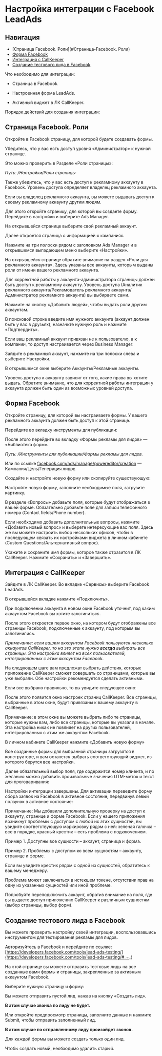 # Настройка интеграции с Facebook LeadAds

## Навигация
* [Страница Facebook. Роли](#Страница-Facebook. Роли)
* [Форма Facebook](#Форма-Facebook)
* [Интеграция с CallKeeper](#Интеграция-с-CallKeeper)
* [Создание тестового лида в Facebook](#Создание-тестового-лида-в-Facebook)

Что необходимо для интеграции:

- Страница в Facebook.

- Настроенная форма LeadAds.

- Активный виджет в ЛК CallKeeper.  

Порядок действий для создания интеграции:

## Страница Facebook. Роли  

Откройте в Facebook страницу, для которой будете создавать формы.

Убедитесь, что у вас есть доступ уровня «Администратор» к нужной странице.

Это можно проверить в Разделе «Роли страницы»:

_Путь: /Настройки/Роли страницы_

Также убедитесь, что у вас есть доступ к рекламному аккаунту в Facebook. Уровень доступа определяет владелец рекламного аккаунта.

Если вы владелец рекламного аккаунта, вы можете выдавать доступ к своему рекламному аккаунту другим людям.
 
Для этого откройте страницу, для которой вы создаете форму. Перейдите в настройки и выберите Ads  Manager.

На открывшейся странице выберите свой рекламный аккаунт.

Далее откроется страница с информацией о кампаниях.


Нажмите на три полоски рядом с заголовком Ads  Manager  и в открывшемся выпадающем меню выберите «Настройки».

На открывшейся странице обратите внимание на раздел «Роли для рекламного аккаунта». Здесь указаны все аккаунты, которым выданы роли от имени вашего рекламного аккаунта.

Для корректной работы у аккаунта-администратора страницы должен быть доступ к рекламному аккаунту. Уровень доступа (Аналитик рекламного аккаунта/Рекламодатель рекламного аккаунта/Администратор рекламного аккаунта) вы выбираете сами.

Нажмите на кнопку «Добавить людей», чтобы выдать роли другим аккаунтам.

В поисковой строке введите имя нужного аккаунта (аккаунт должен быть у вас в друзьях), назначьте нужную роль и нажмите «Подтвердить».

Если ваш рекламный аккаунт привязан не к пользователю, а к компании, то доступ настраивается через Business  Manager:


Зайдите в рекламный аккаунт, нажмите на три полоски слева и выберите Настройки.

 
В открывшемся окне выберите Аккаунты/Рекламные аккаунты.

  

Уровень доступа к аккаунту зависит от того, какие права вы хотите выдать. Обратите внимание, что для корректной работы интеграции у аккаунта должен быть один из возможных уровней доступа.

  

## Форма Facebook

Откройте страницу, для которой вы настраиваете формы. У вашего рекламного аккаунта должен быть доступ к этой странице.

Перейдите во вкладку инструменты для публикации:

После этого перейдите во вкладку «Формы рекламы для лидов» — «Библиотека форм».

_Путь: /Инструменты для публикации/Формы рекламы для лидов._

Или по ссылке [facebook.com/ads/manage/powereditor/creation](https://www.facebook.com/adsmanager/creation/) — Кампания/Цель/Генерация лидов.

  
Создайте и настройте новую форму или скопируйте существующую:

Настройте новую форму, заполните необходимые поля, загрузите картинку.

В разделе «Вопросы» добавьте поля, которые будут отображаться в вашей форме. Обязательно добавьте поле для записи телефонного номера (Contact  fields/Phone  number).

  

  
Если необходимо добавить дополнительные вопросы, нажмите «Добавить новый вопрос» и выберете интересующие вас поля. Здесь же вы можете настроить выбор нескольких офисов, чтобы в последующем связать их настройками виджета в личном кабинете (Custom  Questions/Альтернативный вопрос).

  
Укажите и сохраните имя формы, которое также отразится в ЛК CallKeeper. Нажмите «Сохранить» и «Завершить».

## Интеграция с CallKeeper

Зайдите в ЛК CallKeeper. Во вкладке «Сервисы» выберите Facebook LeadAds.
  

В открывшейся вкладке нажмите «Подключить».

При подключении аккаунта в новом окне Facebook уточнит, под каким аккаунтом Facebook вы хотите залогиниться.

После этого откроется первое окно, на котором будут отображены все страницы Facebook, подключенные к аккаунту, под которым вы залогинились.

_Примечание: если вашим аккаунтом Facebook пользуются несколько аккаунтов CallKeeper, то на это этапе нужно **всегда** выбирать все страницы. Эта настройка влияет на всех пользователей, интегрированных с этим аккаунтом Facebook_.

На следующем шаге вам предложат выбрать действия, которые приложение CallKeeper сможет совершать со страницами, которые вы уже выбрали. Обе настройки рекомендуется сделать активными.

Если все выбрано правильно, то вы увидите следующее окно:  

После этого появится окно настроек страниц CallKeeper. Все страницы, выбранные в этом окне, будут привязаны к вашему аккаунту в CallKeeper.

Примечание: в этом окне вы можете выбрать либо те страницы, которые нужны вам, либо все страницы, которые вы указали в начале. Эта настройка никак не повлияет на других пользователей, интегрированных с этим же аккаунтом Facebook.

В личном кабинете CallKeeper нажмите «Добавить новую форму»  


Все созданные формы для выбранной страницы загрузятся в конструкторе, и вам останется выбрать соответствующий виджет, из которого берутся все настройки.

Далее обязательный выбор поля, где содержится номер клиента, и по желанию можно добавить произвольные значения UTM-меток и текст для проговаривания:

Настройки интеграции завершены. Для активации переведите форму сбора заявок на Facebook в активное состояние, передвинув левый ползунок в активное состояние:

Примечание: Мы добавили дополнительную проверку на доступ к аккаунту, странице и форме Facebook. Если у нашего приложения возникнут проблемы с доступом с любой их этих сущностей, вы увидите соответствующую маркировку рядом с ней: зеленая галочка – все в порядке, красный крестик – есть проблема с подключением.

Пример 1. Доступны все сущности – аккаунт, страница и форма.

Пример 2. Проблемы с доступом ко всем сущностям – аккаунту, странице и форме.

Если вы увидите крестик рядом с одной из сущностей, обратитесь к вашему менеджеру.

Проблема может заключаться в истекшем токене, отсутствии прав на одну из указанных сущностей или иной проблеме.

Попробуйте переподключить аккаунт, обратив внимание на поля, где вы выдаете доступ приложению CallKeeper к различным сущностям (выбор страницы, выбор форм).

## Создание тестового лида в Facebook

Вы можете проверить настройку своей интеграции, воспользовавшись инструментом для тестирования рекламы для лидов.


Авторизуйтесь в Facebook  и перейдите по ссылке: [https://developers.facebook.com/tools/lead-ads-testing/](https://developers.facebook.com/tools/lead-ads-testing/#_=_)

На этой странице вы можете отправить тестовые лиды на все созданные вами формы и страницы, закрепленные за активным аккаунтом Facebook.

  
Выберите нужную страницу и форму:

Вы можете отправить пустой лид, нажав на кнопку «Создать лид».

**В этом случае звонка по лиду не будет.**

Или откройте предпросмотр страницы, заполните данные и нажмите Submit, чтобы отправить заполненный лид.

**В этом случае по отправленному лиду произойдет звонок.**

Для каждой формы вы можете создать только один лид.

Чтобы создать новый, необходимо удалить старый.

